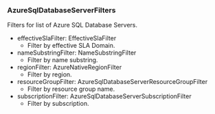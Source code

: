 ### AzureSqlDatabaseServerFilters
Filters for list of Azure SQL Database Servers.

- effectiveSlaFilter: EffectiveSlaFilter
  - Filter by effective SLA Domain.
- nameSubstringFilter: NameSubstringFilter
  - Filter by name substring.
- regionFilter: AzureNativeRegionFilter
  - Filter by region.
- resourceGroupFilter: AzureSqlDatabaseServerResourceGroupFilter
  - Filter by resource group name.
- subscriptionFilter: AzureSqlDatabaseServerSubscriptionFilter
  - Filter by subscription.
